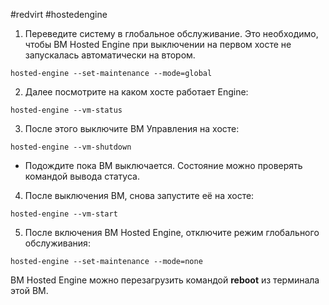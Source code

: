 #redvirt  #hostedengine

1. Переведите систему в глобальное обслуживание. Это необходимо, чтобы ВМ Hosted Engine при выключении на первом хосте не запускалась автоматически на втором.

```
hosted-engine --set-maintenance --mode=global
```

2. Далее посмотрите на каком хосте работает Engine:

```
hosted-engine --vm-status
```

3. После этого выключите ВМ Управления на хосте:

```
hosted-engine --vm-shutdown
```

- Подождите пока ВМ выключается. Состояние можно проверять командой вывода статуса.

4. После выключения ВМ, снова запустите её на хосте:

```
hosted-engine --vm-start
```

5. После включения ВМ Hosted Engine, отключите режим глобального обслуживания:

```
hosted-engine --set-maintenance --mode=none
```

ВМ Hosted Engine можно перезагрузить командой **reboot** из терминала этой ВМ.